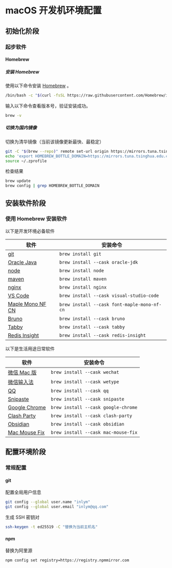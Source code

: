 # macOS 开发机环境配置

## 初始化阶段

### 起步软件

#### Homebrew

##### 安装 Homebrew

使用以下命令安装 [Homebrew](https://brew.sh/zh-cn/) 。

```bash
/bin/bash -c "$(curl -fsSL https://raw.githubusercontent.com/Homebrew/install/HEAD/install.sh)"
```

输入以下命令查看版本号，验证安装成功。

```bash
brew -v
```

##### 切换为国内镜像

切换为清华镜像（当前该镜像更新最快、最稳定）

```bash
git -C "$(brew --repo)" remote set-url origin https://mirrors.tuna.tsinghua.edu.cn/git/homebrew/brew.git
echo 'export HOMEBREW_BOTTLE_DOMAIN=https://mirrors.tuna.tsinghua.edu.cn/homebrew-bottles' >> ~/.zprofile
source ~/.zprofile
```

检查结果

```bash
brew update
brew config | grep HOMEBREW_BOTTLE_DOMAIN
```

## 安装软件阶段

### 使用 Homebrew 安装软件

以下是开发环境必备软件

| 软件                                                               | 安装命令                                    |
| ------------------------------------------------------------------ | ------------------------------------------- |
| [git](https://git-scm.com)                                         | `brew install git`                          |
| [Oracle Java](https://www.oracle.com/java/technologies/downloads/) | `brew install --cask oracle-jdk`            |
| [node](https://nodejs.org/)                                        | `brew install node`                         |
| [maven](https://maven.apache.org/)                                 | `brew install maven`                        |
| [nginx](https://nginx.org/)                                        | `brew install nginx`                        |
| [VS Code](https://code.visualstudio.com/)                          | `brew install --cask visual-studio-code`    |
| [Maple Mono NF CN](https://font.subf.dev/en/)                      | `brew install --cask font-maple-mono-nf-cn` |
| [Bruno](https://www.usebruno.com/)                                 | `brew install --cask bruno`                 |
| [Tabby](https://eugeny.github.io/tabby/)                           | `brew install --cask tabby`                 |
| [Redis Insight](https://redis.io/insight/)                         | `brew install --cask redis-insight`         |

以下是生活用途日常软件

| 软件                                            | 安装命令                            |
| ----------------------------------------------- | ----------------------------------- |
| [微信 Mac 版](https://mac.weixin.qq.com/)       | `brew install --cask wechat`        |
| [微信输入法](https://z.weixin.qq.com/)          | `brew install --cask wetype`        |
| [QQ](https://im.qq.com/macqq/index.shtml)       | `brew install --cask qq`            |
| [Snipaste](https://www.snipaste.com/)           | `brew install --cask snipaste`      |
| [Google Chrome](https://www.google.com/chrome/) | `brew install --cask google-chrome` |
| [Clash Party](https://clashparty.org/)          | `brew install --cask clash-party`   |
| [Obsidian](https://obsidian.md/)                | `brew install --cask obsidian`      |
| [Mac Mouse Fix](https://macmousefix.com/)       | `brew install --cask mac-mouse-fix` |

## 配置环境阶段

### 常规配置

#### git

配置全局用户信息

```bash
git config --global user.name "inlym"
git config --global user.email "inlym@qq.com"
```

生成 SSH 密钥对

```bash
ssh-keygen -t ed25519 -C "替换为当前主机名"
```

#### npm

替换为阿里源

```bash
npm config set registry=https://registry.npmmirror.com
```
